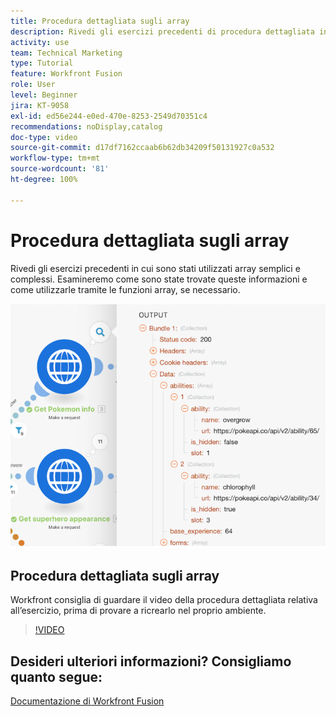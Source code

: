 ```yaml
---
title: Procedura dettagliata sugli array
description: Rivedi gli esercizi precedenti di procedura dettagliata in cui sono stati utilizzati array semplici e complessi in  [!DNL Adobe Workfront Fusion].
activity: use
team: Technical Marketing
type: Tutorial
feature: Workfront Fusion
role: User
level: Beginner
jira: KT-9058
exl-id: ed56e244-e0ed-470e-8253-2549d70351c4
recommendations: noDisplay,catalog
doc-type: video
source-git-commit: d17df7162ccaab6b62db34209f50131927c0a532
workflow-type: tm+mt
source-wordcount: '81'
ht-degree: 100%

---
```


# Procedura dettagliata sugli array

Rivedi gli esercizi precedenti in cui sono stati utilizzati array semplici e complessi. Esamineremo come sono state trovate queste informazioni e come utilizzarle tramite le funzioni array, se necessario.

![Immagine di uno scenario Fusion](assets/final-functional-bits-and-bobs-1.png)

## Procedura dettagliata sugli array

Workfront consiglia di guardare il video della procedura dettagliata relativa all’esercizio, prima di provare a ricrearlo nel proprio ambiente.

>[!VIDEO](https://video.tv.adobe.com/v/335299/?quality=12&learn=on&enablevpops)


## Desideri ulteriori informazioni? Consigliamo quanto segue:

[Documentazione di Workfront Fusion](https://experienceleague.adobe.com/docs/workfront/using/adobe-workfront-fusion/workfront-fusion-2.html?lang=it)
